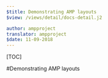 ```yaml
---
$title: Demonstrating AMP layouts
$view: /views/detail/docs-detail.j2

author: ampproject
translator: ampproject
$date: 11-09-2018
---
```


[TOC]

#Demonstrating AMP layouts
